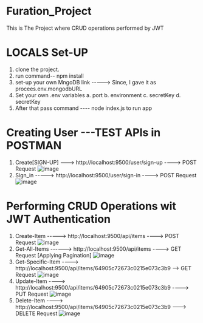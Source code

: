 # Furation_Project
This is The Project where CRUD operations performed by JWT 

# LOCALS Set-UP
   1. clone the project.
   2. run command-- npm install
   3. set-up your own MngoDB link -----> Since, I gave it as procees.env.mongodbURL 
   4. Set your own .env variables
        a. port
        b. environment
        c. secretKey
        d. secretKey
   5. After that pass command ---- node index.js to run app
# Creating User ---TEST APIs in POSTMAN
  1. Create[SIGN-UP] ---> http://localhost:9500/user/sign-up ----> POST Request
      ![image](https://github.com/vaidyahimanshu502/Furation_Project/assets/76218691/aae25096-ff06-40f5-bd9e-a83eb5baeb07)
  2. Sign_in ----->  http://localhost:9500/user/sign-in ----> POST Request
     ![image](https://github.com/vaidyahimanshu502/Furation_Project/assets/76218691/3aae6bbe-05a3-4ecb-9ff2-de8b69043c33)
# Performing CRUD Operations wit JWT Authentication
  1. Create-Item -----> http://localhost:9500/api/items ----> POST Request
     ![image](https://github.com/vaidyahimanshu502/Furation_Project/assets/76218691/ec98cd48-5fd1-4f64-a570-79fdaa0877e8)
  2. Get-All-Items ------> http://localhost:9500/api/items ----> GET Request [Applying Pagination]
     ![image](https://github.com/vaidyahimanshu502/Furation_Project/assets/76218691/06a84ea6-e605-4baa-bfb2-5b6557cad385)
  3. Get-Specific-Item ----> http://localhost:9500/api/items/64905c72673c0215e073c3b9 --> GET Request
     ![image](https://github.com/vaidyahimanshu502/Furation_Project/assets/76218691/0de594fa-6f34-4a70-919b-8dbb76302b05)
  4. Update-Item ----> http://localhost:9500/api/items/64905c72673c0215e073c3b9 ----> PUT Request
     ![image](https://github.com/vaidyahimanshu502/Furation_Project/assets/76218691/cdf9d775-07c4-4ff7-980b-dd4eb2448ccf)
  5. Delete-Item ----> http://localhost:9500/api/items/64905c72673c0215e073c3b9 ---> DELETE Request
     ![image](https://github.com/vaidyahimanshu502/Furation_Project/assets/76218691/95800614-6f99-42a8-bb52-1433cac0d9d5)








